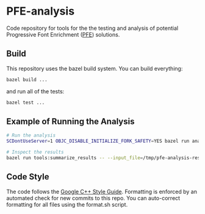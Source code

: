 # PFE-analysis
Code repository for tools for the the testing and analysis of potential Progressive Font Enrichment ([PFE](https://github.com/w3c/PFE)) solutions.

## Build
This repository uses the bazel build system. You can build everything:

```sh
bazel build ...
```

and run all of the tests:
```sh
bazel test ...
```

## Example of Running the Analysis

```sh
# Run the analysis
SCDontUseServer=1 OBJC_DISABLE_INITIALIZE_FORK_SAFETY=YES bazel run analysis:analyzer -- --input_data=$(pwd)/analysis/sample/english_sequence.textproto --input_form=text --font_directory=$(pwd)/patch_subset/testdata/ --default_font_id=Roboto-Regular.ttf > /tmp/pfe-analysis-results.textproto

# Inspect the results
bazel run tools:summarize_results -- --input_file=/tmp/pfe-analysis-results.textproto cost_summary
```

## Code Style
The code follows the [Google C++ Style Guide](https://google.github.io/styleguide/cppguide.html). Formatting is enforced by an automated check for new commits to this repo. You can auto-correct formatting for all files using the format.sh script.
